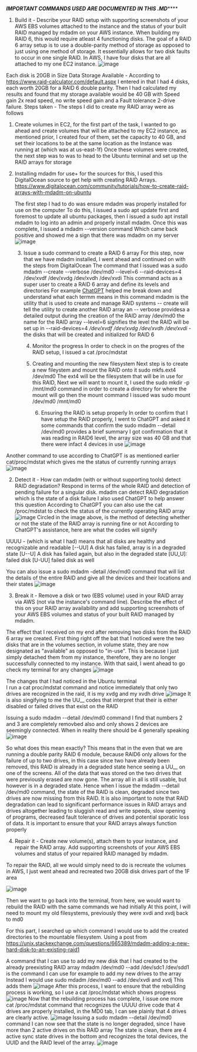 

*****IMPORTANT COMMANDS USED ARE DOCUMENTED IN THIS .MD*********


1. Build it - Describe your RAID setup with supporting screenshots of your AWS EBS volumes attached to the instance and the status of your built RAID managed by mdadm on your AWS instance.
When building my RAID 6, this would require atleast 4 functioning disks. The goal of a RAID 6 array setup is to use a double-parity method of storage as opposed to just using one method of storage. It essentially allows for two disk faults to occur in one single RAID.
In AWS, I have four disks that are all attached to my one EC2 instance.
![image](https://github.com/user-attachments/assets/45f2b0d2-751d-47c9-baa5-5d493f5dcecc)

Each disk is 
20GB in Size 
Data Storage Available - According to https://www.raid-calculator.com/default.aspx I entered in that I had 4 disks, each worth 20GB for a RAID 6 double parity. Then I had calculated my results and found that my storage available would be 40 GB with Speed gain	2x read speed, no write speed gain
and a Fault tolerance	2-drive failure.
Steps taken - The steps I did to create my RAID array were as follows

1. Create volumes in EC2, for the first part of the task, I wanted to go ahead and create volumes that will be attached to my EC2 instance, as mentioned prior, I created four of them, set the capacity to 40 GB, and set their locations to be at the same location as the Instance was running at (which was at us-east-1f)
   Once these volumes were created, the next step was to was to head to the Ubuntu terminal and set up the RAID arrays for storage

2. Installing mdadm for use+
   for the sources for this, I used this DigitalOcean source to get help with creating RAID Arrays. https://www.digitalocean.com/community/tutorials/how-to-create-raid-arrays-with-mdadm-on-ubuntu

   The first step I had to do was ensure mdadm was properly installed for use on the computer
   To do this, I issued a sudo apt update first and foremost to update all ubuntu packages, then I issued a sudo apt install mdadm to log into an admin and properly install mdadm. Once this was complete, I issued a mdadm --version command
   Which came back positive and showed me a sign that there was mdadm on my server
   ![image](https://github.com/user-attachments/assets/bfb595db-0f8d-4452-9800-d3aede948088)

   3. Issue a sudo command to create a RAID 6 array
      For this step, now that we have mdadm installed, I went ahead and continued on with the steps from DigitalOcean
      The command that I issued was a sudo mdadm --create --verbose /dev/md0 --level=6 --raid-devices=4 /dev/xvdf /dev/xvdg /dev/xvdh /dev/xvdi
      This command acts as a super user to create a RAID 6 array and define its levels and directories
      For example [ChatGPT](https://chatgpt.com/) helped me break down and understand what each termm means in this command
      mdadm is the utility that is used to create and manage RAID systems
      -- create will tell the utility to create another RAID array an
      -- verbose providesa a detailed output during the creation of the RAID array
      /dev/md0 the name for the RAID array
      --level=6 signifies the level the RAID will be set up in
      --raid-devices=4
      */dev/xvdf /dev/xvdg /dev/xvdh /dev/xvdi* - the disks that will be created and initialized for RAID 6

      4. Monitor the progress
         In order to check in on the progres of the RAID setup, I issued a cat /proc/mdstat

      5. Creating and mounting the new filesystem
         Next step is to create a new fileystem and mount the RAID onto it
         sudo mkfs.ext4 /dev/md0
         The ext4 will be the filesystem that will be in use for this RAID,
         Next we will want to mount it, I used the sudo mkdir -p /mnt/md0 command in order to create a directory for where the mount will go
         then the mount command I issued was sudo mount /dev/md0 /mnt/md0

         6. Ensuring the RAID is setup properly
         In order to confirm that I have setup the RAID properly, I went to ChatGPT and asked it some commands that confirm the 
         sudo mdadm --detail /dev/md0 provides a brief summary I got confirmation that it was reading in RAID6 level, the array size was 40 GB and that there were infact 4 devices in use
![image](https://github.com/user-attachments/assets/add88508-8864-42d5-b16f-696203b199b1)


Another command to use according to ChatGPT is as mentioned earlier cat/proc/mdstat which gives me the status of currently running arrays
![image](https://github.com/user-attachments/assets/60f42c7e-dc1d-4f5f-832e-8a4c11b0bd3e)


2. Detect it - How can mdadm (with or without supporting tools) detect RAID degradation? Respond in terms of the whole RAID and detection of pending failure for a singular disk.
   mdadm can detect RAID degradation which is the state of a disk failure
   I also used ChatGPT to help answer this question
   According to ChatGPT you can also use the cat /proc/mdstat to check the status of the currently operating RAID array
   ![image](https://github.com/user-attachments/assets/acdb60f6-6e95-48dd-b4a2-e78ef4c01fc4)
Circled in the image above, is the method of detecting whether or not the state of the RAID array is running fine or not
According to ChatGPT's assistance, here are what the codes will signify

UUUU - (which is what I had) means that all disks are healthy and recognizable and readable
[--UU] A disk has failed, array is in a degraded state 
[U--U] A disk has failed again, but also in the degraded state
[UU_U]: failed disk
[U-UU] failed disk as well

You can also issue a sudo mdadm -detail /dev/md0 command that will list the details of the entire RAID and give all the devices and their locations and their states 
![image](https://github.com/user-attachments/assets/c993d614-e1c2-4fee-92e8-c0e3e5ce25b5)

3. Break it - Remove a disk or two (EBS volume) used in your RAID array via AWS (not via the instance's command line). Describe the effect of this on your RAID array availability and add supporting screenshots of your AWS EBS volumes and status of your built RAID managed by mdadm.

The effect that I received on my end after removing two disks from the RAID 6 array we created.
First thing right off the bat that I noticed were the two disks that are in the volumes section, in volume state, they are now designated as "available" as opposed to "in-use".
This is because I just simply detached them from my instance, therefore, they are no longer successfully connected to my instance. With that said, I went ahead to go check my terminal for any changes
![image](https://github.com/user-attachments/assets/0529d394-7039-4d4e-963d-df173bcc4028)

The changes that I had noticed in the Ubuntu terminal  
I run a cat proc/mdstat command and notice immediately that only two drives are recognized in the raid, it is my xvdg and my xvdh drive
![image](https://github.com/user-attachments/assets/71db18a1-c8fd-4ac0-8211-29ae4e3c7f89)
It is also singifying to me the UU__ codes that interpret that their is either disabled or failed drives that exist on the RAID 

Issuing a sudo mdadm --detail /dev/md0 command I find that numbers 2 and 3 are completely removbed also and only shows 2 devices are seemingly connected. When in reality there should be 4 generally speaking
![image](https://github.com/user-attachments/assets/e7da0b4f-e91a-40de-8b2c-ac11a9c74187)

So what does this mean exactly? This means that in the even that we are running a double parity RAID 6 module, because RAID6 only allows for the failure of up to two drives, in this case since two have already been removed, this RAID is already in a degraded state hence seeing a UU__ on one of the screens. All of the data that was stored on the two drives that were previously erased are now gone. The array all in all is still usable, but however is in a degraded state. Hence when I issue the mdadm --detail /dev/md0
command, the state of the RAID is clean, degraded since two drives are now missing from this RAID. It is also important to note that RAID degradation can lead to significant performance issues in RAID arrays and drives altogether leading to sluggish read and write speeds, slow opening of programs, decreased fault tolerance of drives and potential sporatic loss of data. It is important to ensure that your RAID arrays always function properly

4. Repair it - Create new volume(s), attach them to your instance, and repair the RAID array. Add supporting screenshots of your AWS EBS volumes and status of your repaired RAID managed by mdadm.

To repair the RAID, all we would simply need to do is recreate the volumes in AWS, I just went ahead and recreated two 20GB disk drives part of the 1F area 

![image](https://github.com/user-attachments/assets/67488873-f2c4-4e78-bec1-a006d8fe40fa)

Then we want to go back into the terminal, from here, we would want to rebuild the RAID with the same commands we had initially 
At this point, I will need to mount my old filesystems, previously they were xvdi and xvdj back to md0 

For this part, I searched up which command I would use to add the created directories to the mountable filesystem. Using a post from https://unix.stackexchange.com/questions/665389/mdadm-adding-a-new-hard-disk-to-an-existing-raid1

A command that I can use to add my new disk that I had created to the already preexisting RAID array mdadm /dev/md0 --add /dev/sdc1 /dev/sdd1 is the command I can use for example to add my new drives to the array
Instead I would use 
sudo mdadm /dev/md0 --add /dev/xvdi and xvdj
This adds them
![image](https://github.com/user-attachments/assets/6e62b98a-1443-42c4-91c4-27292b10393f)
After this process, I want to ensure that the rebuilding process is working, so I use a cat /proc/mdstat which shows progress
![image](https://github.com/user-attachments/assets/bd187585-d339-4d68-8c54-a88732709eb8)
Now that the rebuilding process has complete, I issue one more cat /proc/mdstat command that recognizes the UUUU drive code that 4 drives are properly installed, in the MD0 tab, I can see plainly that 4 drives are clearly active.
![image](https://github.com/user-attachments/assets/42e96bc2-3a4b-44a0-b609-e426eea6c8e8)
Issuing a sudo mdadm --detail /dev/md0 command
I can now see that the state is no longer degraded, since I have more than 2 active drives on this RAID array
The state is clean, there are 4 active sync state drives in the bottom and recognizes the total devices, the UUID and the RAID level of the array.
![image](https://github.com/user-attachments/assets/da3f9522-21ba-4a82-ad86-3ed5658f1d9c)








         
